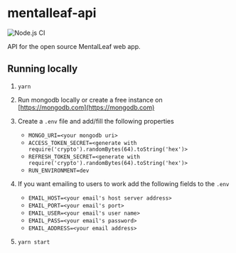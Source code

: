 # mentalleaf-api
![Node.js CI](https://github.com/asnewman/mentalleaf-api/workflows/Node.js%20CI/badge.svg)

API for the open source MentalLeaf web app.
## Running locally
1. `yarn`
1. Run mongodb locally or create a free instance on [https://mongodb.com](https://mongodb.com)
1. Create a `.env` file and add/fill the following properties
    * `MONGO_URI=<your mongodb uri>`
    * `ACCESS_TOKEN_SECRET=<generate with require('crypto').randomBytes(64).toString('hex')>`
    * `REFRESH_TOKEN_SECRET=<generate with require('crypto').randomBytes(64).toString('hex')>`
    * `RUN_ENVIRONMENT=dev`
1. If you want emailing to users to work add the following fields to the `.env`
    * `EMAIL_HOST=<your email's host server address>`
    * `EMAIL_PORT=<your email's port>`
    * `EMAIL_USER=<your email's user name>`
    * `EMAIL_PASS=<your email's password>`
    * `EMAIL_ADDRESS=<your email address>`

1. `yarn start`
